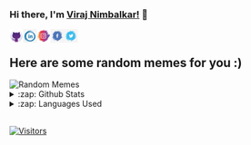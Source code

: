### Hi there, I'm [Viraj Nimbalkar!](https://virajnimbalkar.netlify.app/) 👋
<!-- <a href="https://twitter.com/Viraaaaaj1299">
  <img align="left" alt="Viraj Nimbalkar's Twitter" width="16px" src="https://cdn.jsdelivr.net/npm/simple-icons@v3/icons/twitter.svg" />
</a>
<a href="https://www.linkedin.com/in/viraj-nimbalkar/">
  <img align="left" alt="Viraj Nimbalkar's Linkdein" width="16px" src="https://cdn.jsdelivr.net/npm/simple-icons@v3/icons/linkedin.svg" />
</a>
<a href="https://github.com/Viraaaj">
  <img align="left" alt="Viraj Nimbalkar's Github" width="16px" src="https://cdn.jsdelivr.net/npm/simple-icons@v3/icons/github.svg" />
</a>
<a href="https://www.instagram.com/viraaaaaj.1299/?igshid=dccx1iixu7w9">
  <img align="left" alt="Viraj Nimbalkar's Instagram" width="16px" src="https://cdn.jsdelivr.net/npm/simple-icons@v3/icons/instagram.svg" />
</a>
<a href="https://www.facebook.com/vvn.viraj1299">
  <img align="left" alt="Viraj Nimbalkar's Facebook" width="16px" src="https://cdn.jsdelivr.net/npm/simple-icons@v3/icons/facebook.svg" />
</a> -->


<a href="https://github.com/Viraaaj">
  <img align="left" alt="Viraj Nimbalkar's Github" width="24px" src="assests/github.jpg" />
</a>
<a href="https://www.linkedin.com/in/viraj-nimbalkar/">
  <img align="left" alt="Viraj Nimbalkar's Linkdein" width="24px" src="assests/linkedin.jpg" />
</a>
<a href="https://www.instagram.com/viraaaaaj.1299/?igshid=dccx1iixu7w9">
  <img align="left" alt="Viraj Nimbalkar's Instagram" width="24px" src="assests/instagram.png" />
</a>
<a href="https://www.facebook.com/vvn.viraj1299">
  <img align="left" alt="Viraj Nimbalkar's Facebook" width="24px" src="assests/facebook.jpg" />
</a>
<a href="https://twitter.com/Viraaaaaj1299">
  <img align="left" alt="Viraj Nimbalkar's Twitter" width="24px" src="assests/twitter.jpg" />
</a>

<br/>

## Here are some random memes for you :)

<img alt="Random Memes" height="250px" src="https://web.ohidur.com/memes/random.jpg?category=programming">

<details>
  <summary>:zap: Github Stats</summary>
  <img src="https://github-readme-stats.vercel.app/api?username=Viraaaj&&show_icons=true&title_color=222222&icon_color=03A87C&text_color=333333&bg_color=ffffff">
</details>

<details>
  <summary>:zap: Languages Used</summary>
  <img src="https://github-readme-stats.vercel.app/api/top-langs/?username=Viraaaj&layout=compact&bg_color=ffffff&text_color=333333">
</details>
<br/>


[![Visitors](https://visitor-badge.glitch.me/badge?page_id=github/Viraaaj)](https://github.com/Viraaaj)
